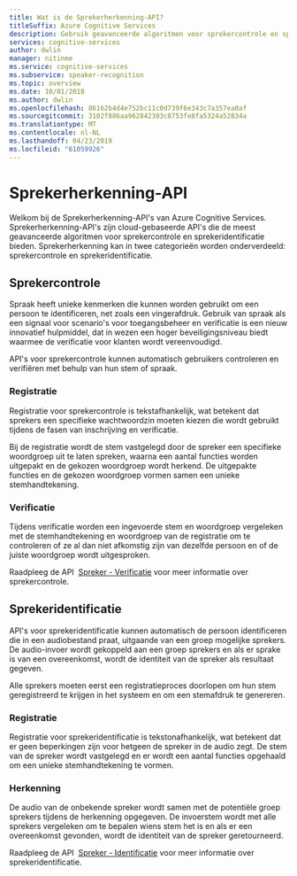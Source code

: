 ```yaml
---
title: Wat is de Sprekerherkenning-API?
titleSuffix: Azure Cognitive Services
description: Gebruik geavanceerde algoritmen voor sprekercontrole en sprekeridentificatie met de Sprekerherkenning-API in Cognitive Services.
services: cognitive-services
author: dwlin
manager: nitinme
ms.service: cognitive-services
ms.subservice: speaker-recognition
ms.topic: overview
ms.date: 10/01/2018
ms.author: dwlin
ms.openlocfilehash: 86162b4d4e752bc11c0d739f6e343c7a357ea0af
ms.sourcegitcommit: 3102f886aa962842303c8753fe8fa5324a52834a
ms.translationtype: MT
ms.contentlocale: nl-NL
ms.lasthandoff: 04/23/2019
ms.locfileid: "61059926"
---
```

# <a name="speaker-recognition-api"></a>Sprekerherkenning-API

Welkom bij de Sprekerherkenning-API's van Azure Cognitive Services. Sprekerherkenning-API's zijn cloud-gebaseerde API's die de meest geavanceerde algoritmen voor sprekercontrole en sprekeridentificatie bieden. Sprekerherkenning kan in twee categorieën worden onderverdeeld: sprekercontrole en sprekeridentificatie.


## <a name="speaker-verification"></a>Sprekercontrole

Spraak heeft unieke kenmerken die kunnen worden gebruikt om een persoon te identificeren, net zoals een vingerafdruk.  Gebruik van spraak als een signaal voor scenario's voor toegangsbeheer en verificatie is een nieuw innovatief hulpmiddel, dat in wezen een hoger beveiligingsniveau biedt waarmee de verificatie voor klanten wordt vereenvoudigd.

API's voor sprekercontrole kunnen automatisch gebruikers controleren en verifiëren met behulp van hun stem of spraak.

### <a name="enrollment"></a>Registratie

Registratie voor sprekercontrole is tekstafhankelijk, wat betekent dat sprekers een specifieke wachtwoordzin moeten kiezen die wordt gebruikt tijdens de fasen van inschrijving en verificatie.

Bij de registratie wordt de stem vastgelegd door de spreker een specifieke woordgroep uit te laten spreken, waarna een aantal functies worden uitgepakt en de gekozen woordgroep wordt herkend. De uitgepakte functies en de gekozen woordgroep vormen samen een unieke stemhandtekening.

### <a name="verification"></a>Verificatie

Tijdens verificatie worden een ingevoerde stem en woordgroep vergeleken met de stemhandtekening en woordgroep van de registratie om te controleren of ze al dan niet afkomstig zijn van dezelfde persoon en of de juiste woordgroep wordt uitgesproken.

Raadpleeg de API  [Spreker - Verificatie](https://westus.dev.cognitive.microsoft.com/docs/services/563309b6778daf02acc0a508/operations/563309b7778daf06340c9652) voor meer informatie over sprekercontrole.

## <a name="speaker-identification"></a>Sprekeridentificatie

API's voor sprekeridentificatie kunnen automatisch de persoon identificeren die in een audiobestand praat, uitgaande van een groep mogelijke sprekers. De audio-invoer wordt gekoppeld aan een groep sprekers en als er sprake is van een overeenkomst, wordt de identiteit van de spreker als resultaat gegeven.

Alle sprekers moeten eerst een registratieproces doorlopen om hun stem geregistreerd te krijgen in het systeem en om een stemafdruk te genereren.


### <a name="enrollment"></a>Registratie

Registratie voor sprekeridentificatie is tekstonafhankelijk, wat betekent dat er geen beperkingen zijn voor hetgeen de spreker in de audio zegt. De stem van de spreker wordt vastgelegd en er wordt een aantal functies opgehaald om een unieke stemhandtekening te vormen.


### <a name="recognition"></a>Herkenning

De audio van de onbekende spreker wordt samen met de potentiële groep sprekers tijdens de herkenning opgegeven. De invoerstem wordt met alle sprekers vergeleken om te bepalen wiens stem het is en als er een overeenkomst gevonden, wordt de identiteit van de spreker geretourneerd.

Raadpleeg de API  [Spreker - Identificatie](https://westus.dev.cognitive.microsoft.com/docs/services/563309b6778daf02acc0a508/operations/5645c068e597ed22ec38f42e) voor meer informatie over sprekeridentificatie.
